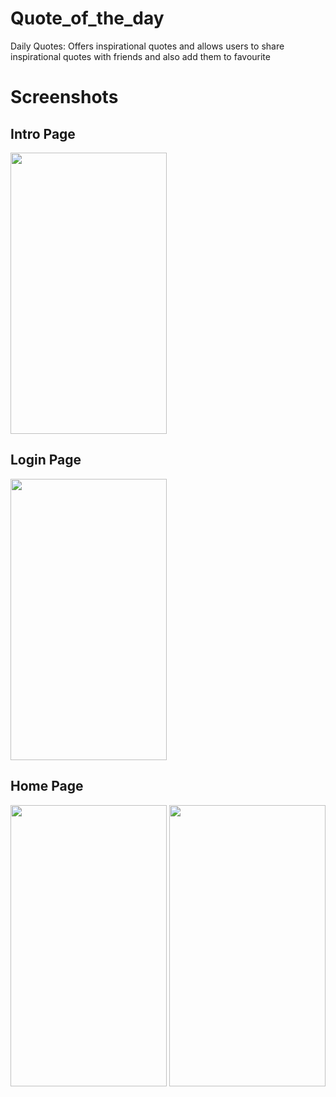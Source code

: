 # Quote_of_the_day

Daily Quotes: Offers inspirational quotes and allows users to share inspirational quotes with friends and also add them to favourite

# Screenshots

## Intro Page
<img width="250" height="450" alt="" src="https://github.com/Tamilmani18/CODSOFT/assets/144092813/04fe7734-532c-47ef-bbd4-ad2fe4e82d2f">

## Login Page
<img width="250" height="450" alt="" src="https://github.com/Tamilmani18/CODSOFT/assets/144092813/245d32a9-6e58-4293-84ac-2d88de3a6585">

## Home Page
<img width="250" height="450" alt="" src="https://github.com/Tamilmani18/CODSOFT/assets/144092813/a5041d72-1e14-44d4-84dd-4ac715689083">

<img width="250" height="450" alt="" src="https://github.com/Tamilmani18/CODSOFT/assets/144092813/eb100ab9-4e28-4153-94dd-b1e2581041dd">
